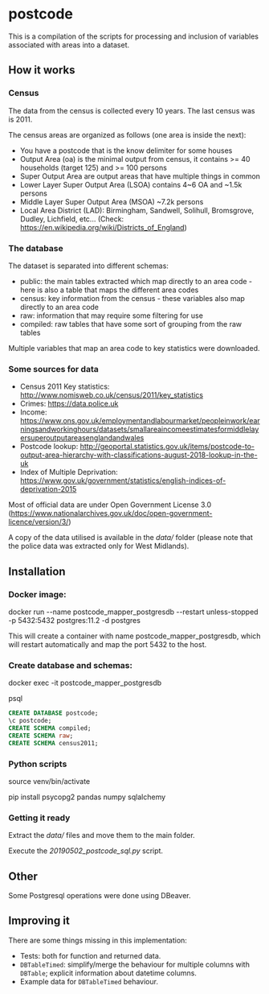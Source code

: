 # postcode

This is a compilation of the scripts for processing and inclusion of variables associated with areas into a dataset.

## How it works

### Census

The data from the census is collected every 10 years. The last census was is 2011.

The census areas are organized as follows (one area is inside the next):
- You have a postcode that is the know delimiter for some houses
- Output Area (oa) is the minimal output from census, it contains >= 40 households (target 125) and >= 100 persons
- Super Output Area are output areas that have multiple things in common
- Lower Layer Super Output Area (LSOA) contains 4~6 OA and ~1.5k persons
- Middle Layer Super Output Area (MSOA) ~7.2k persons
- Local Area District (LAD): Birmingham, Sandwell, Solihull, Bromsgrove, Dudley, Lichfield, etc... (Check: https://en.wikipedia.org/wiki/Districts_of_England)

### The database

The dataset is separated into different schemas:
- public: the main tables extracted which map directly to an area code - here is also a table that maps the different area codes
- census: key information from the census - these variables also map directly to an area code
- raw: information that may require some filtering for use
- compiled: raw tables that have some sort of grouping from the raw tables

Multiple variables that map an area code to key statistics were downloaded.

### Some sources for data

- Census 2011 Key statistics: http://www.nomisweb.co.uk/census/2011/key_statistics
- Crimes: https://data.police.uk
- Income: https://www.ons.gov.uk/employmentandlabourmarket/peopleinwork/earningsandworkinghours/datasets/smallareaincomeestimatesformiddlelayersuperoutputareasenglandandwales
- Postcode lookup: http://geoportal.statistics.gov.uk/items/postcode-to-output-area-hierarchy-with-classifications-august-2018-lookup-in-the-uk
- Index of Multiple Deprivation: https://www.gov.uk/government/statistics/english-indices-of-deprivation-2015

Most of official data are under Open Government License 3.0 (https://www.nationalarchives.gov.uk/doc/open-government-licence/version/3/)

A copy of the data utilised is available in the _data/_ folder (please note that the police data was extracted only for West Midlands).

## Installation

### Docker image:

docker run --name postcode_mapper_postgresdb --restart unless-stopped -p 5432:5432 postgres:11.2 -d postgres

This will create a container with name postcode_mapper_postgresdb, which will restart automatically and map the port 5432 to the host.

### Create database and schemas:

docker exec -it postcode_mapper_postgresdb

psql

```sql
CREATE DATABASE postcode;
\c postcode;
CREATE SCHEMA compiled;
CREATE SCHEMA raw;
CREATE SCHEMA census2011;
```

### Python scripts

source venv/bin/activate

pip install psycopg2 pandas numpy sqlalchemy

### Getting it ready

Extract the _data/_ files and move them to the main folder.

Execute the _20190502_postcode_sql.py_ script.

## Other

Some Postgresql operations were done using DBeaver.

## Improving it

There are some things missing in this implementation:

- Tests: both for function and returned data.
- `DBTableTimed`: simplify/merge the behaviour for multiple columns with `DBTable`; explicit information about datetime columns.
- Example data for `DBTableTimed` behaviour.
